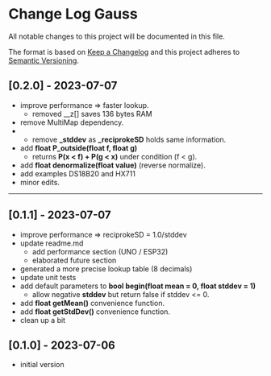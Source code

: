 # Change Log Gauss

All notable changes to this project will be documented in this file.

The format is based on [Keep a Changelog](http://keepachangelog.com/)
and this project adheres to [Semantic Versioning](http://semver.org/).


## [0.2.0] - 2023-07-07
- improve performance => faster lookup.
  - removed __z[] saves 136 bytes RAM
- remove MultiMap dependency.
- - remove **\_stddev** as **\_reciprokeSD** holds same information.
- add **float P_outside(float f, float g)** 
  - returns **P(x < f) + P(g < x)** under condition (f < g).
- add **float denormalize(float value)** (reverse normalize).
- add examples DS18B20 and HX711
- minor edits.


----

## [0.1.1] - 2023-07-07
- improve performance => reciprokeSD = 1.0/stddev
- update readme.md
  - add performance section (UNO / ESP32)
  - elaborated future section
- generated a more precise lookup table (8 decimals)
- update unit tests
- add default parameters to **bool begin(float mean = 0, float stddev = 1)**
  - allow negative **stddev** but return false if stddev <= 0.
- add **float getMean()** convenience function.
- add **float getStdDev()** convenience function.
- clean up a bit

## [0.1.0] - 2023-07-06
- initial version

